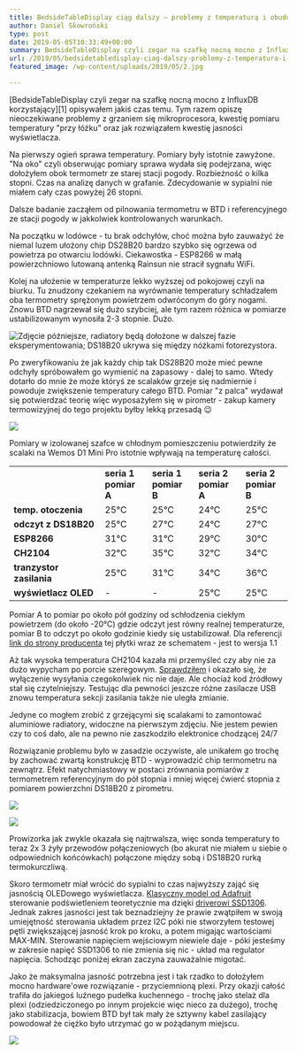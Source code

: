 ```yaml
---
title: BedsideTableDisplay ciąg dalszy – problemy z temperaturą i obudowa
author: Daniel Skowroński
type: post
date: 2019-05-05T10:33:49+00:00
summary: BedsideTableDisplay czyli zegar na szafkę nocną mocno z InfluxDB korzystający opisywałem jakiś czas temu. Tym razem opiszę nieoczekiwane problemy z grzaniem się mikroprocesora, kwestię pomiaru temperatury "przy łóżku" oraz jak rozwiązałem kwestię jasności wyświetlacza.
url: /2019/05/bedsidetabledisplay-ciag-dalszy-problemy-z-temperatura-i-obudowa/
featured_image: /wp-content/uploads/2019/05/2.jpg

---
```

[BedsideTableDisplay czyli zegar na szafkę nocną mocno z InfluxDB korzystający][1] opisywałem jakiś czas temu. Tym razem opiszę nieoczekiwane problemy z grzaniem się mikroprocesora, kwestię pomiaru temperatury "przy łóżku" oraz jak rozwiązałem kwestię jasności wyświetlacza.

Na pierwszy ogień sprawa temperatury. Pomiary były istotnie zawyżone. "Na oko" czyli obserwując pomiary sprawa wydała się podejrzana, więc dołożyłem obok termometr ze starej stacji pogody. Rozbieżność o kilka stopni. Czas na analizę danych w grafanie. Zdecydowanie w sypialni nie miałem cały czas powyżej 26 stopni.

Dalsze badanie zacząłem od pilnowania termometru w BTD i referencyjnego ze stacji pogody w jakkolwiek kontrolowanych warunkach. 

Na początku w lodówce - tu brak odchyłów, choć można było zauważyć że niemal luzem ułożony chip DS28B20 bardzo szybko się ogrzewa od powietrza po otwarciu lodówki. Ciekawostka - ESP8266 w małą powierzchniowo lutowaną antenką Rainsun nie stracił sygnału WiFi.

Kolej na ułożenie w temperaturze lekko wyższej od pokojowej czyli na biurku. Tu znudzony czekaniem na wyrównanie temperatury schładzałem oba termometry sprężonym powietrzem odwróconym do góry nogami. Znowu BTD nagrzewał się dużo szybciej, ale tym razem różnica w pomiarze ustabilizowanym wynosiła 2-3 stopnie. Dużo.

![Zdjęcie późniejsze, radiatory będą dołożone w dalszej fazie eksperymentowania; DS18B20 ukrywa się między nóżkami fotorezystora.](/wp-content/uploads/2019/05/1.jpg)

Po zweryfikowaniu że jak każdy chip tak DS28B20 może mieć pewne odchyły spróbowałem go wymienić na zapasowy - dalej to samo. Wtedy dotarło do mnie że może któryś ze scalaków grzeje się nadmiernie i powoduje zwiększenie temperatury całego BTD. Pomiar "z palca" wydawał się potwierdzać teorię więc wyposażyłem się w pirometr - zakup kamery termowizyjnej do tego projektu byłby lekką przesadą 😉 

![](/wp-content/uploads/2019/05/2.jpg)

Pomiary w izolowanej szafce w chłodnym pomieszczeniu potwierdziły że scalaki na Wemos D1 Mini Pro istotnie wpływają na temperaturę całości.

<table class="wp-block-table">
  <tr>
    <td>
    </td>
    <td>
      <strong>seria 1<br />pomiar A</strong>
    </td>
    <td>
      <strong>seria 1<br />pomiar B</strong>
    </td>
    <td>
      <strong>seria 2<br />pomiar A</strong>
    </td>
    <td>
      <strong>seria 2<br />pomiar B</strong>
    </td>
  </tr>
  
  <tr>
    <td>
      <strong>temp. otoczenia</strong>
    </td>
    <td>
      25°C
    </td>
    <td>
      25°C
    </td>
    <td>
      24°C
    </td>
    <td>
      25°C
    </td>
  </tr>
  
  <tr>
    <td>
      <strong>odczyt z DS18B20</strong>
    </td>
    <td>
      25°C
    </td>
    <td>
      27°C
    </td>
    <td>
      24°C
    </td>
    <td>
      27°C
    </td>
  </tr>
  
  <tr>
    <td>
      <strong>ESP8266</strong>
    </td>
    <td>
      31°C
    </td>
    <td>
      31°C
    </td>
    <td>
      29°C
    </td>
    <td>
      30°C
    </td>
  </tr>
  
  <tr>
    <td>
      <strong>CH2104</strong>
    </td>
    <td>
      32°C
    </td>
    <td>
      35°C
    </td>
    <td>
      32°C
    </td>
    <td>
      34°C
    </td>
  </tr>
  
  <tr>
    <td>
      <strong>tranzystor zasilania</strong>
    </td>
    <td>
      25°C
    </td>
    <td>
      31°C
    </td>
    <td>
      34°C
    </td>
    <td>
      36°C
    </td>
  </tr>
  
  <tr>
    <td>
      <strong>wyświetlacz OLED</strong>
    </td>
    <td>
      -
    </td>
    <td>
      -
    </td>
    <td>
      25°C
    </td>
    <td>
      25°C
    </td>
  </tr>
</table>

Pomiar A to pomiar po około pół godziny od schłodzenia ciekłym powietrzem (do około -20°C) gdzie odczyt jest równy realnej temperaturze, pomiar B to odczyt po około godzinie kiedy się ustabilizował. Dla referencji [link do strony producenta][2] tej płytki wraz ze schematem - jest to wersja 1.1

Aż tak wysoka temperatura CH2104 kazała mi przemyśleć czy aby nie za dużo wypycham po porcie szeregowym. [Sprawdziłem][3] i okazało się, że wyłączenie wysyłania czegokolwiek nic nie daje. Ale chociaż kod źródłowy stał się czytelniejszy. Testując dla pewności jeszcze różne zasilacze USB znowu temperatura sekcji zasilania także nie uległa zmianie. 

Jedyne co mogłem zrobić z grzejącymi się scalakami to zamontować aluminiowe radiatory, widoczne na pierwszym zdjęciu. Nie jestem pewien czy to coś dało, ale na pewno nie zaszkodziło elektronice chodzącej 24/7

Rozwiązanie problemu było w zasadzie oczywiste, ale unikałem go trochę by zachować zwartą konstrukcję BTD - wyprowadzić chip termometru na zewnątrz. Efekt natychmiastowy w postaci zrównania pomiarów z termometrem referencyjnym do pół stopnia i mniej więcej ćwierć stopnia z pomiarem powierzchni DS18B20 z pirometru.

![](/wp-content/uploads/2019/05/4.jpg)

![](/wp-content/uploads/2019/05/5.jpg)

Prowizorka jak zwykle okazała się najtrwalsza, więc sonda temperatury to teraz 2x 3 żyły przewodów połączeniowych (bo akurat nie miałem u siebie o odpowiednich końcówkach) połączone między sobą i DS18B20 rurką termokurczliwą.

Skoro termometr miał wrócić do sypialni to czas najwyższy zająć się jasnością OLEDowego wyświetlacza. [Klasyczny model od Adafruit][4] sterowanie podświetleniem teoretycznie ma dzięki [driverowi SSD1306][5]. Jednak zakres jasności jest tak beznadziejny że prawie zwątpiłem w swoją umiejętność sterowania układem przez I2C póki nie stworzyłem testowej pętli zwiększającej jasność krok po kroku, a potem migając wartościami MAX-MIN. Sterowanie napięciem wejściowym niewiele daje - póki jesteśmy w zakresie napięć SSD1306 to nie zmienia się nic - układ ma regulator napięcia. Schodząc poniżej ekran zaczyna zauważalnie migotać. 

Jako że maksymalna jasność potrzebna jest i tak rzadko to dołożyłem mocno hardware'owe rozwiązanie - przyciemnioną plexi. Przy okazji całość trafiła do jakiegoś luźnego pudełka kuchennego - trochę jako stelaż dla plexi (odziedziczonego po innym projekcie więc nieco za dużego), trochę jako stabilizacja, bowiem BTD był tak mały że sztywny kabel zasilający powodował że ciężko było utrzymać go w pożądanym miejscu.

![](/wp-content/uploads/2019/05/3.jpg)

 [2]: https://wiki.wemos.cc/products:retired:d1_mini_pro_v1.1.0
 [3]: https://github.com/danielskowronski/btd/commit/56494c2207eb1bf56aa0e57c7c3ea6bc4db41e0b
 [4]: https://www.adafruit.com/product/326
 [5]: https://cdn-shop.adafruit.com/datasheets/SSD1306.pdf